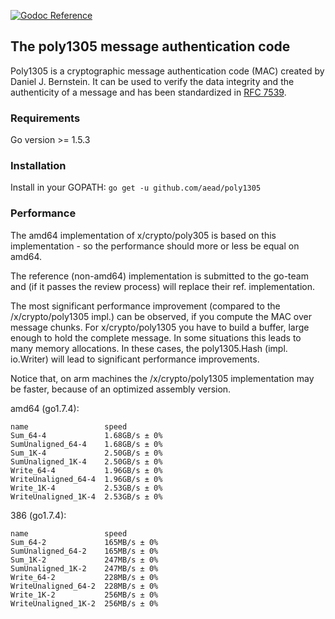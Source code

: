 [![Godoc Reference](https://godoc.org/github.com/aead/poly1305?status.svg)](https://godoc.org/github.com/aead/poly1305)

## The poly1305 message authentication code

Poly1305 is a cryptographic message authentication code (MAC) created by Daniel J. Bernstein. 
It can be used to verify the data integrity and the authenticity of a message and has been
standardized in [RFC 7539](https://tools.ietf.org/html/rfc7539 "RFC 7539").

### Requirements
Go version >= 1.5.3

### Installation
Install in your GOPATH: `go get -u github.com/aead/poly1305`

### Performance
The amd64 implementation of x/crypto/poly305 is based on this implementation - so
the performance should more or less be equal on amd64.

The reference (non-amd64) implementation is submitted to the go-team and (if it passes the review process)
will replace their ref. implementation.

The most significant performance improvement (compared to the /x/crypto/poly1305 impl.) can be observed,
if you compute the MAC over message chunks. For x/crypto/poly1305 you have to build a buffer, large enough
to hold the complete message. In some situations this leads to many memory allocations.
In these cases, the poly1305.Hash (impl. io.Writer) will lead to significant performance improvements.

Notice that, on arm machines the /x/crypto/poly1305 implementation may be faster, because
of an optimized assembly version.

amd64 (go1.7.4):
```
name                 speed
Sum_64-4             1.68GB/s ± 0%
SumUnaligned_64-4    1.68GB/s ± 0%
Sum_1K-4             2.50GB/s ± 0%
SumUnaligned_1K-4    2.50GB/s ± 0%
Write_64-4           1.96GB/s ± 0%
WriteUnaligned_64-4  1.96GB/s ± 0%
Write_1K-4           2.53GB/s ± 0%
WriteUnaligned_1K-4  2.53GB/s ± 0%
```

386 (go1.7.4):
```
name                 speed
Sum_64-2             165MB/s ± 0%
SumUnaligned_64-2    165MB/s ± 0%
Sum_1K-2             247MB/s ± 0%
SumUnaligned_1K-2    247MB/s ± 0%
Write_64-2           228MB/s ± 0%
WriteUnaligned_64-2  228MB/s ± 0%
Write_1K-2           256MB/s ± 0%
WriteUnaligned_1K-2  256MB/s ± 0%
```